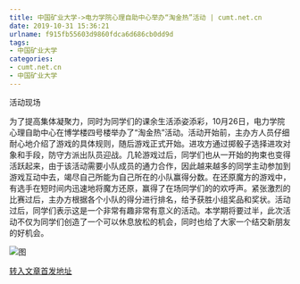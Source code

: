 ```yaml
---
title: 中国矿业大学->电力学院心理自助中心举办“淘金热”活动 | cumt.net.cn
date: 2019-10-31 15:36:21
urlname: f915fb55603d9860fdca6d686cb0dd9d
tags: 
- 中国矿业大学
categories:
- cumt.net.cn
- 中国矿业大学
---
```

活动现场

为了提高集体凝聚力，同时为同学们的课余生活添姿添彩，10月26日，电力学院心理自助中心在博学楼四号楼举办了“淘金热”活动。活动开始前，主办方人员仔细耐心地介绍了游戏的具体规则，随后游戏正式开始。进攻方通过掷骰子选择进攻对象和手段，防守方派出队员迎战。几轮游戏过后，同学们也从一开始的拘束也变得活跃起来，由于该活动需要小队成员的通力合作，因此越来越多的同学主动参加到游戏互动中去，竭尽自己所能为自己所在的小队赢得分数。在还原魔方的游戏中，有选手在短时间内迅速地将魔方还原，赢得了在场同学们的的欢呼声。紧张激烈的比赛过后，主办方根据各个小队的得分进行排名，给予获胜小组奖品和奖状。活动过后，同学们表示这是一个非常有趣非常有意义的活动。本学期将要过半，此次活动不仅为同学们创造了一个可以休息放松的机会，同时也给了大家一个结交新朋友的好机会。

![图](http://xwzx.cumt.edu.cn/_upload/article/images/14/be/fac4b286474a80aee2eda3186385/259cbdf6-105a-4f7b-9f8f-f255e2c497a4.jpg)

[转入文章首发地址](http://xwzx.cumt.edu.cn/5a/dc/c523a547548/page.htm)
